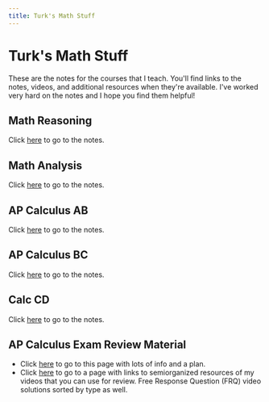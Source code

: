 ```yaml
---
title: Turk's Math Stuff
---
```

# Turk's Math Stuff

These are the notes for the courses that I teach.  You'll find links to the notes, videos, and additional resources when they're available.  I've worked very hard on the notes and I hope you find them helpful!

## Math Reasoning
Click [here](/mathreasoning.md) to go to the notes.

## Math Analysis
Click [here](/mathanalysis.md) to go to the notes.

## AP Calculus AB
Click [here](/calcab.md) to go to the notes.

## AP Calculus BC
Click [here](/calcbc.md) to go to the notes.

## Calc CD
Click [here](/calccd.md) to go to the notes.

## AP Calculus Exam Review Material
* Click [here](/apcalcreview.md) to go to this page with lots of info and a plan.
* Click [here](/apreviewvids.md) to go to a page with links to semiorganized resources of my videos that you can use for review.  Free Response Question (FRQ) video solutions sorted by type as well.

<script type="text/javascript">
    document.querySelectorAll('a').forEach(anchor => {
        anchor.setAttribute('target', '_blank');
    });
</script>
